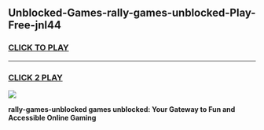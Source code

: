 
## Unblocked-Games-rally-games-unblocked-Play-Free-jnl44
<h3>
<a href="https://premium76.site?title=rally-games-unblocked&ref=17A">CLICK TO PLAY</a></h3>
<hr>

<h3>
<a href="https://premium76.site?title=rally-games-unblocked&ref=17A">CLICK 2 PLAY</a>
  
</h3>

<a href="https://premium76.site?title=rally-games-unblocked&ref=17A"><img src="https://clearcache.store/games.png"></a>


**rally-games-unblocked games unblocked: Your Gateway to Fun and Accessible Online Gaming**
